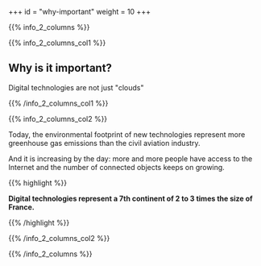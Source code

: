 +++
id = "why-important"
weight = 10
+++

{{% info_2_columns %}}

{{% info_2_columns_col1 %}}

## Why is it important?

Digital technologies are not just "clouds"

{{% /info_2_columns_col1 %}}

{{% info_2_columns_col2 %}}

Today, the environmental footprint of new technologies represent more greenhouse gas emissions than the civil aviation industry. 

And it is increasing by the day: more and more people have access to the Internet and the number of connected objects keeps on growing. 

{{% highlight %}}

**Digital technologies represent a 7th continent of 2 to 3 times the size of France.**

{{% /highlight %}}

{{% /info_2_columns_col2 %}}

{{% /info_2_columns %}}
